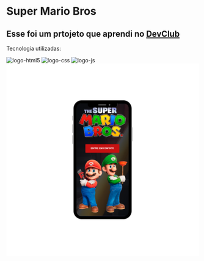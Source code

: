 <h1>Super Mario Bros</h1>


<h2>Esse foi um prtojeto que aprendi no <a href="https://rodolfomori.com.br/devclub">DevClub</a></h2>

<p>Tecnologia utilizadas:</p>

<img src="https://img.shields.io/badge/HTML5-E34F26?style=for-the-badge&logo=html5&logoColor=white" alt="logo-html5"/>

<img src="https://img.shields.io/badge/CSS3-1572B6?style=for-the-badge&logo=css3&logoColor=white" alt="logo-css"/>

<img src="https://img.shields.io/badge/JavaScript-F7DF1E?style=for-the-badge&logo=javascript&logoColor=black" alt="logo-js"/>

<img src="https://github.com/LindolfoGadelha/Super-Mario-Bros/blob/main/img/Design%20sem%20nome%20(1).png?raw=true"/>


